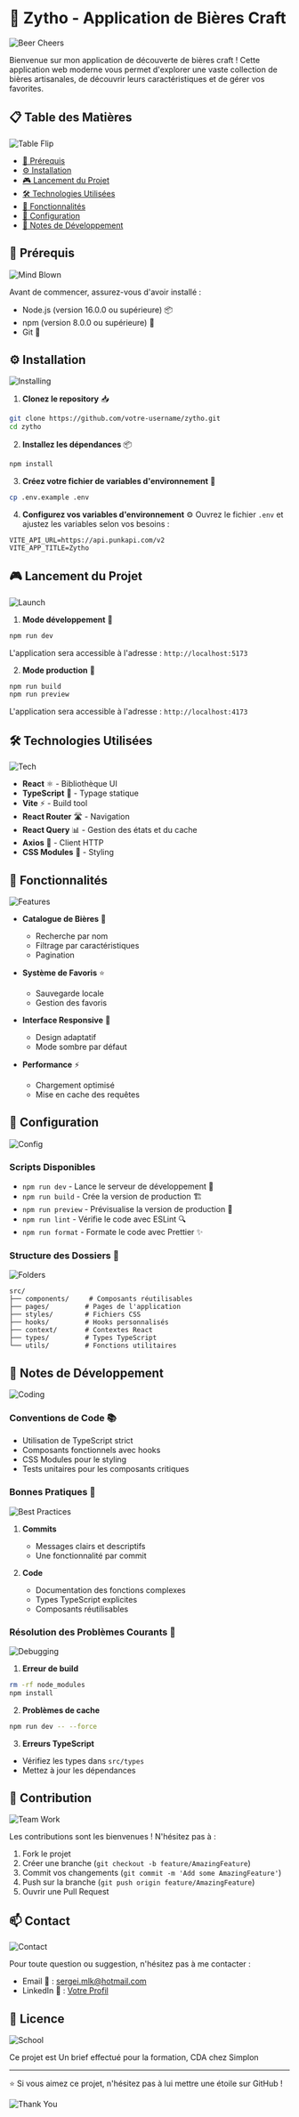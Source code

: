 # 🍺 Zytho - Application de Bières Craft

![Beer Cheers](https://media.giphy.com/media/3o7TKUZfJKUKuSWTZe/giphy.gif)

Bienvenue sur mon application de découverte de bières craft ! Cette application web moderne vous permet d'explorer une vaste collection de bières artisanales, de découvrir leurs caractéristiques et de gérer vos favorites.

## 📋 Table des Matières

![Table Flip](https://media.giphy.com/media/l3vRc1zy8NBqe342I/giphy.gif)

- [🚀 Prérequis](#-prérequis)
- [⚙️ Installation](#️-installation)
- [🎮 Lancement du Projet](#-lancement-du-projet)
- [🛠️ Technologies Utilisées](#️-technologies-utilisées)
- [📱 Fonctionnalités](#-fonctionnalités)
- [🔧 Configuration](#-configuration)
- [📝 Notes de Développement](#-notes-de-développement)

## 🚀 Prérequis

![Mind Blown](https://media.giphy.com/media/26ufdipQqU2lhNA4g/giphy.gif)

Avant de commencer, assurez-vous d'avoir installé :
- Node.js (version 16.0.0 ou supérieure) 📦
- npm (version 8.0.0 ou supérieure) 🔧
- Git 🌳

## ⚙️ Installation

![Installing](https://media.giphy.com/media/13FrpeVH09Zrb2/giphy.gif)

1. **Clonez le repository** 📥
```bash
git clone https://github.com/votre-username/zytho.git
cd zytho
```

2. **Installez les dépendances** 📦
```bash
npm install
```

3. **Créez votre fichier de variables d'environnement** 🔐
```bash
cp .env.example .env
```

4. **Configurez vos variables d'environnement** ⚙️
Ouvrez le fichier `.env` et ajustez les variables selon vos besoins :
```env
VITE_API_URL=https://api.punkapi.com/v2
VITE_APP_TITLE=Zytho
```

## 🎮 Lancement du Projet

![Launch](https://media.giphy.com/media/3o7TKUM3IgJBX2as9O/giphy.gif)

1. **Mode développement** 🔧
```bash
npm run dev
```
L'application sera accessible à l'adresse : `http://localhost:5173`

2. **Mode production** 🚀
```bash
npm run build
npm run preview
```
L'application sera accessible à l'adresse : `http://localhost:4173`

## 🛠️ Technologies Utilisées

![Tech](https://media.giphy.com/media/13HgwGsXF0aiGY/giphy.gif)

- **React** ⚛️ - Bibliothèque UI
- **TypeScript** 📘 - Typage statique
- **Vite** ⚡ - Build tool
- **React Router** 🛣️ - Navigation
- **React Query** 📊 - Gestion des états et du cache
- **Axios** 🔄 - Client HTTP
- **CSS Modules** 🎨 - Styling

## 📱 Fonctionnalités

![Features](https://media.giphy.com/media/3o7btNa0RUYa5E7iiQ/giphy.gif)

- **Catalogue de Bières** 🍺
  - Recherche par nom
  - Filtrage par caractéristiques
  - Pagination
  
- **Système de Favoris** ⭐
  - Sauvegarde locale
  - Gestion des favoris
  
- **Interface Responsive** 📱
  - Design adaptatif
  - Mode sombre par défaut
  
- **Performance** ⚡
  - Chargement optimisé
  - Mise en cache des requêtes

## 🔧 Configuration

![Config](https://media.giphy.com/media/iIqmM5tTjmpOB9mpbn/giphy.gif)

### Scripts Disponibles

- `npm run dev` - Lance le serveur de développement 🔧
- `npm run build` - Crée la version de production 🏗️
- `npm run preview` - Prévisualise la version de production 👀
- `npm run lint` - Vérifie le code avec ESLint 🔍
- `npm run format` - Formate le code avec Prettier ✨

### Structure des Dossiers 📁

![Folders](https://media.giphy.com/media/l3q2K5jinAlChoCLS/giphy.gif)

```
src/
├── components/     # Composants réutilisables
├── pages/         # Pages de l'application
├── styles/        # Fichiers CSS
├── hooks/         # Hooks personnalisés
├── context/       # Contextes React
├── types/         # Types TypeScript
└── utils/         # Fonctions utilitaires
```

## 📝 Notes de Développement

![Coding](https://media.giphy.com/media/ZVik7pBtu9dNS/giphy.gif)

### Conventions de Code 📚

- Utilisation de TypeScript strict
- Composants fonctionnels avec hooks
- CSS Modules pour le styling
- Tests unitaires pour les composants critiques

### Bonnes Pratiques 🌟

![Best Practices](https://media.giphy.com/media/l2Sq29cFXoF80ADlK/giphy.gif)

1. **Commits**
   - Messages clairs et descriptifs
   - Une fonctionnalité par commit

2. **Code**
   - Documentation des fonctions complexes
   - Types TypeScript explicites
   - Composants réutilisables

### Résolution des Problèmes Courants 🔧

![Debugging](https://media.giphy.com/media/yYSSBtDgbbRzq/giphy.gif)

1. **Erreur de build**
```bash
rm -rf node_modules
npm install
```

2. **Problèmes de cache**
```bash
npm run dev -- --force
```

3. **Erreurs TypeScript**
- Vérifiez les types dans `src/types`
- Mettez à jour les dépendances

## 🤝 Contribution

![Team Work](https://media.giphy.com/media/Pb9MeNn9YWN2s/giphy.gif)

Les contributions sont les bienvenues ! N'hésitez pas à :
1. Fork le projet
2. Créer une branche (`git checkout -b feature/AmazingFeature`)
3. Commit vos changements (`git commit -m 'Add some AmazingFeature'`)
4. Push sur la branche (`git push origin feature/AmazingFeature`)
5. Ouvrir une Pull Request

## 📫 Contact

![Contact](https://media.giphy.com/media/3oKIPnAiaMCws8nOsE/giphy.gif)

Pour toute question ou suggestion, n'hésitez pas à me contacter :
- Email 📧 : sergei.mlk@hotmail.com
- LinkedIn 💼 : [Votre Profil](https://github.com/sergeimlk)

## 📄 Licence

![School](https://media.giphy.com/media/3o7TKMt1VVNkHV2PaE/giphy.gif)

Ce projet est Un brief effectué pour la formation, CDA chez Simplon

---

⭐️ Si vous aimez ce projet, n'hésitez pas à lui mettre une étoile sur GitHub !

![Thank You](https://media.giphy.com/media/KB8C86UMgLDThpt4WT/giphy.gif)

